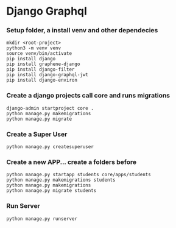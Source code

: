 # Django Graphql

### Setup folder, a install venv and other dependecies
```
mkdir <root-project>
python3 -m venv venv
source venv/bin/activate
pip install django
pip install graphene-django
pip install django-filter
pip install django-graphql-jwt
pip install django-environ
```
### Create a django projects call core and runs migrations
```
django-admin startproject core .
python manage.py makemigrations
python manage.py migrate
```

### Create a Super User
```
python manage.py createsuperuser
```

### Create a new APP... create a folders before
```
python manage.py startapp students core/apps/students 
python manage.py makemigrations students
python manage.py makemigrations
python manage.py migrate students
```

### Run Server
```
python manage.py runserver
```